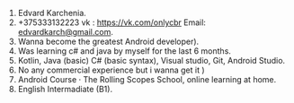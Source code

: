 1. Edvard Karchenia.
2. +375333132223 vk : https://vk.com/onlycbr Email: edvardkarch@gmail.com.
3. Wanna become the greatest Android developer).
4. Was learning c# and java by myself for the last 6 months.
5. Kotlin, Java (basic) C# (basic syntax), Visual studio, Git, Android Studio.
6. No any commercial experience but i wanna get it )
7. Android Course · The Rolling Scopes School, online learning at home.
8. English Intermadiate (B1). 
